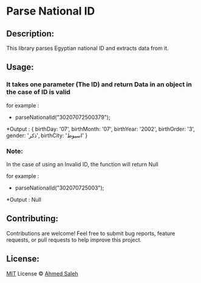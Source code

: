 <h1>Parse National ID</h1>
<h2>Description:</h2>
<p>This library parses Egyptian national ID and extracts data from it.</p>
<h2>Usage:</h2> 
<h3>It takes one parameter (The ID) and return Data in an object in the case of ID is valid</h3>

for example :

* parseNationalId("30207072500379");
  
*Output : 
{
  birthDay: '07',
  birthMonth: '07',
  birthYear: '2002',
  birthOrder: '3',
  gender: 'ذكر',
  birthCity: 'اسيوط'
}

<h3>Note:</h3>
In the case of using an Invalid ID, the function will return Null

for example :

* parseNationalId("302070725003");
  
*Output : 
 Null


<h2>Contributing:</h2> 
<p>Contributions are welcome! Feel free to submit bug reports, feature requests, or pull requests to help improve this project.<p/>


<h2>License:</h2>
<a href='https://github.com/ahmedsaleh020/parse-national-id/blob/main/LICENSE.md'>MIT</a> License © <a href='https://github.com/ahmedsaleh020'>Ahmed Saleh</a>
